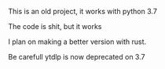This is an old project, it works with python 3.7

The code is shit, but it works

I plan on making a better version with rust.


Be carefull ytdlp is now deprecated on 3.7